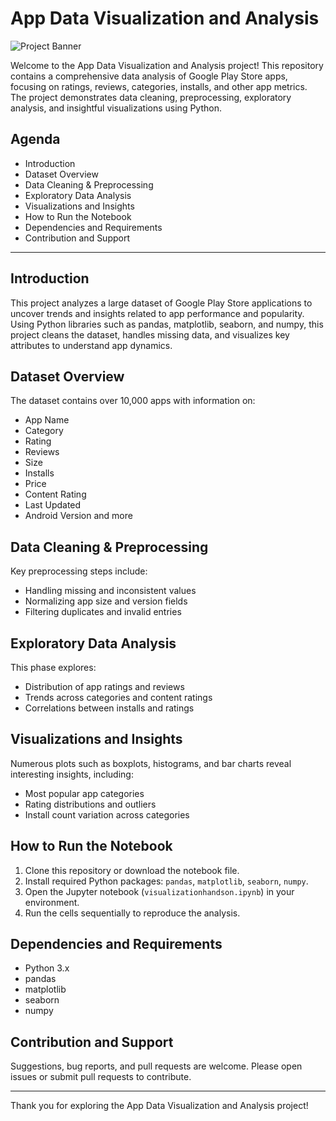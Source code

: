 # App Data Visualization and Analysis

![Project Banner](path/to/project-banner.png)

Welcome to the App Data Visualization and Analysis project! This repository contains a comprehensive data analysis of Google Play Store apps, focusing on ratings, reviews, categories, installs, and other app metrics. The project demonstrates data cleaning, preprocessing, exploratory analysis, and insightful visualizations using Python.

## Agenda

- Introduction  
- Dataset Overview  
- Data Cleaning & Preprocessing  
- Exploratory Data Analysis  
- Visualizations and Insights  
- How to Run the Notebook  
- Dependencies and Requirements  
- Contribution and Support  

---

## Introduction

This project analyzes a large dataset of Google Play Store applications to uncover trends and insights related to app performance and popularity. Using Python libraries such as pandas, matplotlib, seaborn, and numpy, this project cleans the dataset, handles missing data, and visualizes key attributes to understand app dynamics.

## Dataset Overview

The dataset contains over 10,000 apps with information on:

- App Name  
- Category  
- Rating  
- Reviews  
- Size  
- Installs  
- Price  
- Content Rating  
- Last Updated  
- Android Version and more

## Data Cleaning & Preprocessing

Key preprocessing steps include:

- Handling missing and inconsistent values  
- Normalizing app size and version fields  
- Filtering duplicates and invalid entries

## Exploratory Data Analysis

This phase explores:

- Distribution of app ratings and reviews  
- Trends across categories and content ratings  
- Correlations between installs and ratings

## Visualizations and Insights

Numerous plots such as boxplots, histograms, and bar charts reveal interesting insights, including:

- Most popular app categories  
- Rating distributions and outliers  
- Install count variation across categories

## How to Run the Notebook

1. Clone this repository or download the notebook file.  
2. Install required Python packages: `pandas`, `matplotlib`, `seaborn`, `numpy`.  
3. Open the Jupyter notebook (`visualizationhandson.ipynb`) in your environment.  
4. Run the cells sequentially to reproduce the analysis.

## Dependencies and Requirements

- Python 3.x  
- pandas  
- matplotlib  
- seaborn  
- numpy

## Contribution and Support

Suggestions, bug reports, and pull requests are welcome. Please open issues or submit pull requests to contribute.

---

Thank you for exploring the App Data Visualization and Analysis project!

